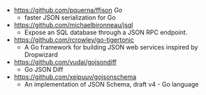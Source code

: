 - https://github.com/pquerna/ffjson *Go*
  - faster JSON serialization for Go
- https://github.com/michaelbironneau/jsql
  - Expose an SQL database through a JSON RPC endpoint. 
- https://github.com/rcrowley/go-tigertonic
  - A Go framework for building JSON web services inspired by Dropwizard 
- https://github.com/yudai/gojsondiff
  - Go JSON Diff 
- https://github.com/xeipuuv/gojsonschema
  - An implementation of JSON Schema, draft v4 - Go language 
